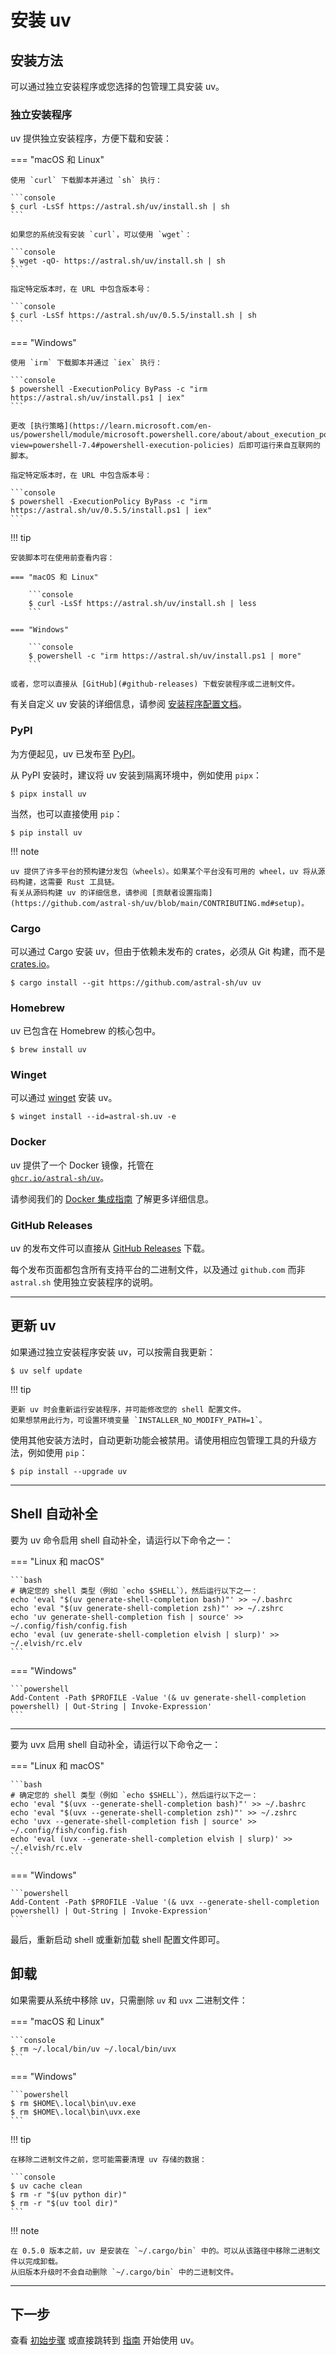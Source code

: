 # 安装 uv

## 安装方法

可以通过独立安装程序或您选择的包管理工具安装 uv。

### 独立安装程序

uv 提供独立安装程序，方便下载和安装：

=== "macOS 和 Linux"

    使用 `curl` 下载脚本并通过 `sh` 执行：
    
    ```console
    $ curl -LsSf https://astral.sh/uv/install.sh | sh
    ```
    
    如果您的系统没有安装 `curl`，可以使用 `wget`：
    
    ```console
    $ wget -qO- https://astral.sh/uv/install.sh | sh
    ```
    
    指定特定版本时，在 URL 中包含版本号：
    
    ```console
    $ curl -LsSf https://astral.sh/uv/0.5.5/install.sh | sh
    ```

=== "Windows"

    使用 `irm` 下载脚本并通过 `iex` 执行：
    
    ```console
    $ powershell -ExecutionPolicy ByPass -c "irm https://astral.sh/uv/install.ps1 | iex"
    ```
    
    更改 [执行策略](https://learn.microsoft.com/en-us/powershell/module/microsoft.powershell.core/about/about_execution_policies?view=powershell-7.4#powershell-execution-policies) 后即可运行来自互联网的脚本。
    
    指定特定版本时，在 URL 中包含版本号：
    
    ```console
    $ powershell -ExecutionPolicy ByPass -c "irm https://astral.sh/uv/0.5.5/install.ps1 | iex"
    ```

!!! tip

    安装脚本可在使用前查看内容：

    === "macOS 和 Linux"

        ```console
        $ curl -LsSf https://astral.sh/uv/install.sh | less
        ```

    === "Windows"

        ```console
        $ powershell -c "irm https://astral.sh/uv/install.ps1 | more"
        ```

    或者，您可以直接从 [GitHub](#github-releases) 下载安装程序或二进制文件。

有关自定义 uv 安装的详细信息，请参阅 [安装程序配置文档](../configuration/installer.md)。

### PyPI

为方便起见，uv 已发布至 [PyPI](https://pypi.org/project/uv/)。

从 PyPI 安装时，建议将 uv 安装到隔离环境中，例如使用 `pipx`：

```console
$ pipx install uv
```

当然，也可以直接使用 `pip`：

```console
$ pip install uv
```

!!! note

    uv 提供了许多平台的预构建分发包（wheels）。如果某个平台没有可用的 wheel，uv 将从源码构建，这需要 Rust 工具链。  
    有关从源码构建 uv 的详细信息，请参阅 [贡献者设置指南](https://github.com/astral-sh/uv/blob/main/CONTRIBUTING.md#setup)。  

### Cargo

可以通过 Cargo 安装 uv，但由于依赖未发布的 crates，必须从 Git 构建，而不是 [crates.io](https://crates.io)。

```console
$ cargo install --git https://github.com/astral-sh/uv uv
```

### Homebrew

uv 已包含在 Homebrew 的核心包中。

```console
$ brew install uv
```

### Winget

可以通过 [winget](https://winstall.app/apps/astral-sh.uv) 安装 uv。

```console
$ winget install --id=astral-sh.uv -e
```

### Docker

uv 提供了一个 Docker 镜像，托管在  
[`ghcr.io/astral-sh/uv`](https://github.com/astral-sh/uv/pkgs/container/uv)。

请参阅我们的 [Docker 集成指南](../guides/integration/docker.md) 了解更多详细信息。

### GitHub Releases

uv 的发布文件可以直接从 [GitHub Releases](https://github.com/astral-sh/uv/releases) 下载。

每个发布页面都包含所有支持平台的二进制文件，以及通过 `github.com` 而非 `astral.sh` 使用独立安装程序的说明。

---

## 更新 uv

如果通过独立安装程序安装 uv，可以按需自我更新：

```console
$ uv self update
```

!!! tip

    更新 uv 时会重新运行安装程序，并可能修改您的 shell 配置文件。  
    如果想禁用此行为，可设置环境变量 `INSTALLER_NO_MODIFY_PATH=1`。

使用其他安装方法时，自动更新功能会被禁用。请使用相应包管理工具的升级方法，例如使用 `pip`：

```console
$ pip install --upgrade uv
```

---

## Shell 自动补全

要为 uv 命令启用 shell 自动补全，请运行以下命令之一：

=== "Linux 和 macOS"

    ```bash
    # 确定您的 shell 类型（例如 `echo $SHELL`），然后运行以下之一：
    echo 'eval "$(uv generate-shell-completion bash)"' >> ~/.bashrc
    echo 'eval "$(uv generate-shell-completion zsh)"' >> ~/.zshrc
    echo 'uv generate-shell-completion fish | source' >> ~/.config/fish/config.fish
    echo 'eval (uv generate-shell-completion elvish | slurp)' >> ~/.elvish/rc.elv
    ```

=== "Windows"

    ```powershell
    Add-Content -Path $PROFILE -Value '(& uv generate-shell-completion powershell) | Out-String | Invoke-Expression'
    ```

---

要为 uvx 启用 shell 自动补全，请运行以下命令之一：

=== "Linux 和 macOS"

    ```bash
    # 确定您的 shell 类型（例如 `echo $SHELL`），然后运行以下之一：
    echo 'eval "$(uvx --generate-shell-completion bash)"' >> ~/.bashrc
    echo 'eval "$(uvx --generate-shell-completion zsh)"' >> ~/.zshrc
    echo 'uvx --generate-shell-completion fish | source' >> ~/.config/fish/config.fish
    echo 'eval (uvx --generate-shell-completion elvish | slurp)' >> ~/.elvish/rc.elv
    ```

=== "Windows"

    ```powershell
    Add-Content -Path $PROFILE -Value '(& uvx --generate-shell-completion powershell) | Out-String | Invoke-Expression'
    ```

最后，重新启动 shell 或重新加载 shell 配置文件即可。

## 卸载

如果需要从系统中移除 uv，只需删除 `uv` 和 `uvx` 二进制文件：

=== "macOS 和 Linux"

    ```console
    $ rm ~/.local/bin/uv ~/.local/bin/uvx
    ```

=== "Windows"

    ```powershell
    $ rm $HOME\.local\bin\uv.exe
    $ rm $HOME\.local\bin\uvx.exe
    ```

!!! tip

    在移除二进制文件之前，您可能需要清理 uv 存储的数据：

    ```console
    $ uv cache clean
    $ rm -r "$(uv python dir)"
    $ rm -r "$(uv tool dir)"
    ```

!!! note

    在 0.5.0 版本之前，uv 是安装在 `~/.cargo/bin` 中的。可以从该路径中移除二进制文件以完成卸载。  
    从旧版本升级时不会自动删除 `~/.cargo/bin` 中的二进制文件。

---

## 下一步

查看 [初始步骤](./first-steps.md) 或直接跳转到 [指南](../guides/index.md) 开始使用 uv。
